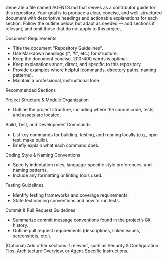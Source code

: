 Generate a file named AGENTS.md that serves as a contributor guide for this repository.
Your goal is to produce a clear, concise, and well-structured document with descriptive headings and actionable explanations for each section.
Follow the outline below, but adapt as needed — add sections if relevant, and omit those that do not apply to this project.

Document Requirements

- Title the document "Repository Guidelines".
- Use Markdown headings (#, ##, etc.) for structure.
- Keep the document concise. 200-400 words is optimal.
- Keep explanations short, direct, and specific to this repository.
- Provide examples where helpful (commands, directory paths, naming patterns).
- Maintain a professional, instructional tone.

Recommended Sections

Project Structure & Module Organization

- Outline the project structure, including where the source code, tests, and assets are located.

Build, Test, and Development Commands

- List key commands for building, testing, and running locally (e.g., npm test, make build).
- Briefly explain what each command does.

Coding Style & Naming Conventions

- Specify indentation rules, language-specific style preferences, and naming patterns.
- Include any formatting or linting tools used.

Testing Guidelines

- Identify testing frameworks and coverage requirements.
- State test naming conventions and how to run tests.

Commit & Pull Request Guidelines

- Summarize commit message conventions found in the project’s Git history.
- Outline pull request requirements (descriptions, linked issues, screenshots, etc.).

(Optional) Add other sections if relevant, such as Security & Configuration Tips, Architecture Overview, or Agent-Specific Instructions.

